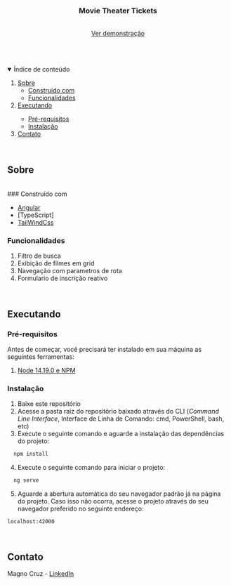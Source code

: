<br />
<br />

<p align="center">
  <h3 align="center">Movie Theater Tickets</h3>

  <p align="center">
    <br />
    <a href="https://movie-tickets-1e11nsn3a-magnopach.vercel.app/movies">Ver demonstração</a>
  </p>
</p>

<br />
<br />
<br />

<details open="open">
  <summary>Índice de conteúdo</summary>
  <ol>
    <li>
      <a href="#sobre">Sobre</a>
      <ul>
        <li><a href="#construído-com">Construído com</a></li>
        <li><a href="#funcionalidades">Funcionalidades</a></li>
      </ul>
    </li>
    <li>
      <a href="#executando">Executando</a></li>
      <ul>
        <li><a href="#pré-requisitos">Pré-requisitos</a></li>
        <li><a href="#instalacão">Instalação</a></li>
      </ul>
    </li>
    <li><a href="#contato">Contato</a></li>
  </ol>
</details>

<br />

## Sobre

<br />
### Construído com

- [Angular](https://angular.io/)
- [TypeScript]
- [TailWindCss](https://tailwindcss.com/)

### Funcionalidades

1. Filtro de busca
2. Exibição de filmes em grid
3. Navegação com parametros de rota
4. Formulario de inscrição reativo

<br />

## Executando

### Pré-requisitos

Antes de começar, você precisará ter instalado em sua máquina as seguintes ferramentas:

1. [Node 14.19.0 e NPM](http://nodejs.org)

### Instalação

1. Baixe este repositório
2. Acesse a pasta raiz do repositório baixado através do CLI (_Command Line Interface_, Interface de Linha de Comando: cmd, PowerShell, bash, etc)
3. Execute o seguinte comando e aguarde a instalação das dependências do projeto:

```sh
  npm install
```

4. Execute o seguinte comando para iniciar o projeto:

```sh
  ng serve
```

5. Aguarde a abertura automática do seu navegador padrão já na página do projeto. Caso isso não ocorra, acesse o projeto através do seu navegador preferido no seguinte endereço:

```http
localhost:42000
```

<br />

## Contato

Magno Cruz - [LinkedIn](https://www.linkedin.com/in/magno-cruz/)
